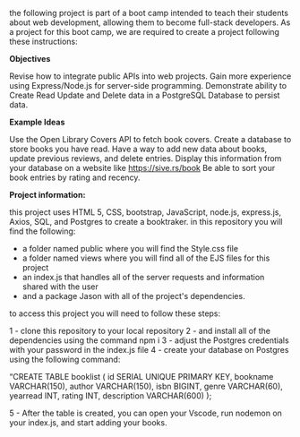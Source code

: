 the following project is part of a boot camp intended to teach their students about web development, allowing them to become full-stack developers. As a project for this boot camp, we are required to create a project following these instructions: 

**Objectives**

Revise how to integrate public APIs into web projects.
Gain more experience using Express/Node.js for server-side programming.
Demonstrate ability to Create Read Update and Delete data in a PostgreSQL Database to persist data.

**Example Ideas**

Use the Open Library Covers API to fetch book covers.
Create a database to store books you have read.
Have a way to add new data about books, update previous reviews, and delete entries.
Display this information from your database on a website like https://sive.rs/book
Be able to sort your book entries by rating and recency.


**Project information:**

this project uses HTML 5, CSS, bootstrap, JavaScript, node.js, express.js, Axios, SQL, and Postgres to create a booktraker. in this repository you will find the following:


- a folder named public where you will find the Style.css file
- a folder named views where you will find all of the EJS files for this project
- an index.js that handles all of the server requests and information shared with the user
- and a package Jason with all of the project's dependencies.


to access this project you will need to follow these steps:

1 - clone this repository to your local repository
2 - and install all of the dependencies using the command npm i
3 - adjust the Postgres credentials with your password in the index.js file
4 - create your database on Postgres using the following command: 

“CREATE TABLE booklist (
	id SERIAL UNIQUE PRIMARY KEY,
	bookname VARCHAR(150),
	author VARCHAR(150),
	isbn BIGINT,
	genre VARCHAR(60),
	yearread INT,
rating INT,
description VARCHAR(600)
);

5 - After the table is created, you can open your Vscode, run nodemon on your index.js, and start adding your books. 
